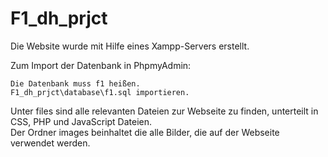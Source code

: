 # F1_dh_prjct

Die Website wurde mit Hilfe eines Xampp-Servers erstellt.

Zum Import der Datenbank in PhpmyAdmin:

    Die Datenbank muss f1 heißen.
    F1_dh_prjct\database\f1.sql importieren.

Unter files sind alle relevanten Dateien zur Webseite zu finden, unterteilt in CSS, PHP und JavaScript Dateien. </br>
Der Ordner images beinhaltet die alle Bilder, die auf der Webseite verwendet werden. 



